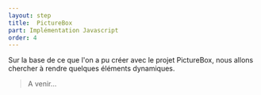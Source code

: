 ```yaml
---
layout: step
title:  PictureBox
part: Implémentation Javascript
order: 4
---
```


Sur la base de ce que l'on a pu créer avec le projet PictureBox, nous allons chercher à rendre quelques éléments dynamiques.

> A venir...
